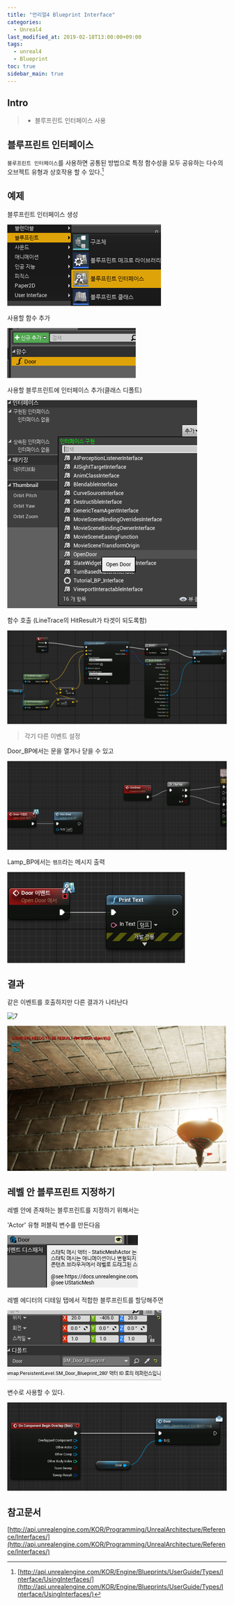 ```yaml
---
title: "언리얼4 Blueprint Interface"
categories: 
  - Unreal4
last_modified_at: 2019-02-18T13:00:00+09:00
tags: 
  - unreal4 
  - Blueprint
toc: true
sidebar_main: true
---
```


## Intro

> - 블루프린트 인터페이스 사용

## 블루프린트 인터페이스

``블루프린트 인터페이스``를 사용하면 공통된 방법으로 특정 함수성을 모두 공유하는 다수의 오브젝트 유형과 상호작용 할 수 있다.[^1]

[^1]:[http://api.unrealengine.com/KOR/Engine/Blueprints/UserGuide/Types/Interface/UsingInterfaces/](http://api.unrealengine.com/KOR/Engine/Blueprints/UserGuide/Types/Interface/UsingInterfaces/)

## 예제

블루프린트 인터페이스 생성

![1](https://github.com/lesslate/lesslate.github.io/blob/master/assets/img/Unreal/interface/1.png?raw=true)


사용할 함수 추가


![2](https://github.com/lesslate/lesslate.github.io/blob/master/assets/img/Unreal/interface/2.png?raw=true)


사용할 블루프린트에 인터페이스 추가(클래스 디폴트)

![5](https://github.com/lesslate/lesslate.github.io/blob/master/assets/img/Unreal/interface/5.png?raw=true)


함수 호출 (LineTrace의 HitResult가 타겟이 되도록함)

![3](https://github.com/lesslate/lesslate.github.io/blob/master/assets/img/Unreal/interface/3.png?raw=true)

> 각기 다른 이벤트 설정

Door_BP에서는 문을 열거나 닫을 수 있고

![4](https://github.com/lesslate/lesslate.github.io/blob/master/assets/img/Unreal/interface/4.png?raw=true)


Lamp_BP에서는 `램프`라는 메시지 출력


![7](https://github.com/lesslate/lesslate.github.io/blob/master/assets/img/Unreal/interface/7.png?raw=true)




## 결과

같은 이벤트를 호출하지만 다른 결과가 나타난다

![7](https://github.com/lesslate/lesslate.github.io/blob/master/assets/img/Unreal/interface/7.gif?raw=true)


![6](https://github.com/lesslate/lesslate.github.io/blob/master/assets/img/Unreal/interface/6.png?raw=true)


## 레벨 안 블루프린트 지정하기

레벨 안에 존재하는 블루프린트를 지정하기 위해서는

'Actor' 유형 퍼블릭 변수를 만든다음

![8](https://github.com/lesslate/lesslate.github.io/blob/master/assets/img/Unreal/interface/9.png?raw=true)

레벨 에디터의 디테일 탭에서 적합한 블루프린트를 할당해주면

![9](https://github.com/lesslate/lesslate.github.io/blob/master/assets/img/Unreal/interface/8.png?raw=true)

변수로 사용할 수 있다.

![10](https://github.com/lesslate/lesslate.github.io/blob/master/assets/img/Unreal/interface/10.png?raw=true)

## 참고문서

[http://api.unrealengine.com/KOR/Programming/UnrealArchitecture/Reference/Interfaces/](http://api.unrealengine.com/KOR/Programming/UnrealArchitecture/Reference/Interfaces/)

